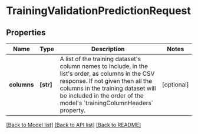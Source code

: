 # TrainingValidationPredictionRequest


## Properties
Name | Type | Description | Notes
------------ | ------------- | ------------- | -------------
**columns** | **[str]** | A list of the training dataset&#39;s column names to include, in the list&#39;s order, as columns in the CSV response.  If not given then all the columns in the training dataset will be included in the order of the model&#39;s &#x60;trainingColumnHeaders&#x60; property. | [optional] 

[[Back to Model list]](../README.md#documentation-for-models) [[Back to API list]](../README.md#documentation-for-api-endpoints) [[Back to README]](../README.md)


